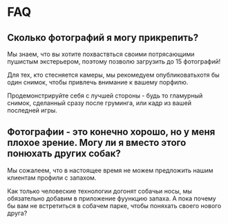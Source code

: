 # FAQ

## Сколько фотографий я могу прикрепить?

Мы знаем, что вы хотите похваствться своими потрясающими пушистым экстерьером, поэтому позволю загрузить до 15 фотографий! 

Для тех, кто стесняется камеры, мы рекомедуем опубликоватьхотя бы один снимок, чтобы привлечь внимание к вашему порфилю.

Продемонстрируйте себя с лучшей стороны - будь то гламурный снимок, сделанный сразу после груминга, или кадр из вашей последней игры.

## Фотографии - это конечно хорошо, но у меня плохое зрение. Могу ли я вместо этого понюхать других собак?

Мы сожалеем, что в настоящее время не можем предложить нашим клиентам профили с запахом.

Как только человеские технологии догонят собачьи носы, мы обязательно добавим в приложение фуункцию запаха.
А пока почему бы вам не встретиться в собачем парке, чтобы поняхать своего нового друга?